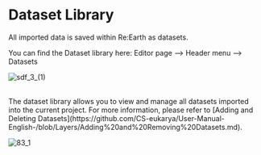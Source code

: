 # Dataset Library

All imported data is saved within Re:Earth as datasets.

You can find the Dataset library here: Editor page —> Header menu —> Datasets

![sdf_3_(1)](https://github.com/CS-eukarya/User-Manual-English-/assets/154571156/0b12d377-f7ca-427d-a8d3-b705089e1e87)

<br>
The dataset library allows you to view and manage all datasets imported into the current project. For more information, please refer to [Adding and Deleting Datasets](https://github.com/CS-eukarya/User-Manual-English-/blob/Layers/Adding%20and%20Removing%20Datasets.md).

![83_1](https://github.com/CS-eukarya/User-Manual-English-/assets/154571156/3392b8fd-d7e4-4252-b407-135472ee5937)
<br>
<br>
